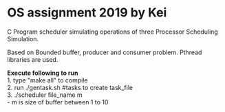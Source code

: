# OS assignment 2019 by Kei

C Program scheduler simulating operations of three Processor Scheduling Simulation.

Based on Bounded buffer, producer and consumer problem. Pthread libraries are used.

**Execute following to run**<br>
    1. type "make all" to compile<br>
    2. run ./gentask.sh #tasks  to create task_file<br>
    3. ./scheduler file_name m<br>
       - m is size of buffer between 1 to 10    
